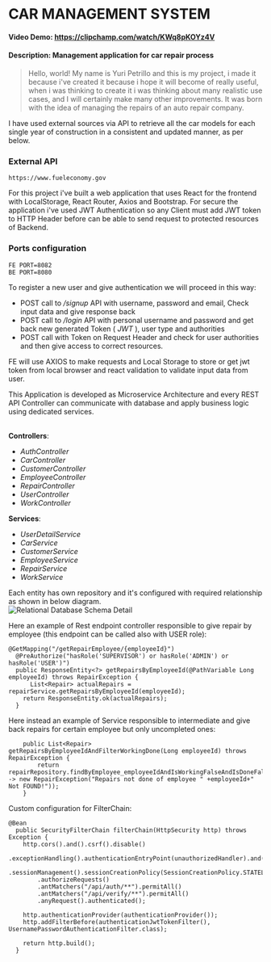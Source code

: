 # CAR MANAGEMENT SYSTEM
#### Video Demo:  <https://clipchamp.com/watch/KWq8pKOYz4V>
#### Description: **Management application for car repair process**


>Hello, world!
My name is Yuri Petrillo and this is my project, i made it because i've created it because i hope it will become of really useful, when i was thinking to create it i was thinking about many realistic use cases, and I will certainly make many other improvements.
It was born with the idea of managing the repairs of an auto repair company.

I have used external sources via API to retrieve all the car models for each single year of construction in a consistent and updated manner, as per below.
### External API
```
https://www.fueleconomy.gov
```

For this project i've built a web application that uses React for the frontend with LocalStorage, React Router, Axios and Bootstrap.
For secure the application i've used JWT Authentication so any Client must add JWT token to HTTP Header before can be able to send request to protected resources of Backend.

### Ports configuration
```
FE PORT=8082
BE PORT=8080
```

To register a new user and give authentication we will proceed in this way:

  - POST call to  */signup*  API with username, password and email, Check input data and give response back<br />
  - POST call to  */login*  API with personal username and password and get back new generated Token ( *JWT* ), user type and authorities<br />
  - POST call with Token on Request Header and check for user authorities and then give access to correct resources.<br />

FE will use AXIOS to make requests and Local Storage to store or get jwt token from local browser and react validation to validate input data from user.

This Application is developed as Microservice Architecture and every REST API Controller can communicate with database and apply business logic using dedicated services.
<br /><br />

**Controllers**: 
- *AuthController*
- *CarController*
- *CustomerController*
- *EmployeeController*
- *RepairController*
- *UserController*
- *WorkController*

**Services**:
- *UserDetailService*
- *CarService*
- *CustomerService*
- *EmployeeService*
- *RepairService*
- *WorkService*


Each entity has own repository and it's configured with required relationship as shown in below diagram.<br />
![Relational Database Schema Detail](https://drive.google.com/file/d/1LtTkSRMl2vTE171QsEtMJvy2nqqI9bfE/view?usp=sharing)

Here an example of Rest endpoint controller responsible to give repair by employee (this endpoint can be called also with USER role):
```
@GetMapping("/getRepairEmployee/{employeeId}")
  @PreAuthorize("hasRole('SUPERVISOR') or hasRole('ADMIN') or hasRole('USER')")
  public ResponseEntity<?> getRepairsByEmployeeId(@PathVariable Long employeeId) throws RepairException {
	  List<Repair> actualRepairs = repairService.getRepairsByEmployeeId(employeeId);
    return ResponseEntity.ok(actualRepairs);
  }
```

Here instead an example of Service responsible to intermediate and give back repairs for certain employee but only uncompleted ones:
```
	public List<Repair> getRepairsByEmployeeIdAndFilterWorkingDone(Long employeeId) throws RepairException {
		return repairRepository.findByEmployee_employeeIdAndIsWorkingFalseAndIsDoneFalse(employeeId).orElseThrow(() -> new RepairException("Repairs not done of employee " +employeeId+" Not FOUND!"));
	}
```

Custom configuration for FilterChain:
```
@Bean
  public SecurityFilterChain filterChain(HttpSecurity http) throws Exception {
    http.cors().and().csrf().disable()
        .exceptionHandling().authenticationEntryPoint(unauthorizedHandler).and()
        .sessionManagement().sessionCreationPolicy(SessionCreationPolicy.STATELESS).and()
        .authorizeRequests()
        .antMatchers("/api/auth/**").permitAll()
        .antMatchers("/api/verify/**").permitAll()
        .anyRequest().authenticated();
    
    http.authenticationProvider(authenticationProvider());
    http.addFilterBefore(authenticationJwtTokenFilter(), UsernamePasswordAuthenticationFilter.class);
    
    return http.build();
  }
```

